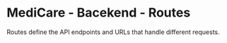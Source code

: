 # **MediCare - Bacekend - Routes**
Routes define the API endpoints and URLs that handle different requests.